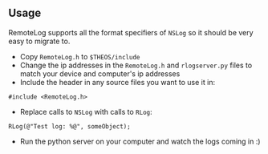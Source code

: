 ## Usage

RemoteLog supports all the format specifiers of `NSLog` so it should be very easy to migrate to.

- Copy `RemoteLog.h` to `$THEOS/include`
- Change the ip addresses in the `RemoteLog.h` and `rlogserver.py` files to match your device and computer's ip addresses
- Include the header in any source files you want to use it in:
```
#include <RemoteLog.h>
```
- Replace calls to `NSLog` with calls to `RLog`:
```
RLog(@"Test log: %@", someObject);
```
- Run the python server on your computer and watch the logs coming in :)
